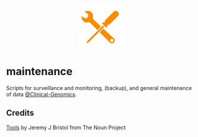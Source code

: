 
<p align="center">
  <a href="https://github.com/Clinical-Genomics">
    <img height="120px" width="120px" src="artwork/icon.png"/>
  </a>
</p>


# maintenance
Scripts for surveillance and monitoring, (backup), and general maintenance of data [@Clinical-Genomics][home].


## Credits
[Tools](http://thenounproject.com/term/maintenance/42417/) by Jeremy J Bristol from The Noun Project


[home]: https://github.com/Clinical-Genomics
